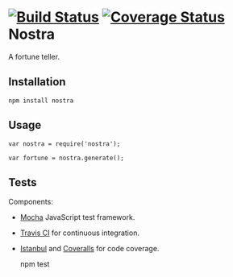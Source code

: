 [![Build Status](https://travis-ci.org/hillscottc/nostra.svg?branch=master)](https://travis-ci.org/hillscottc/nostra)
[![Coverage Status](https://coveralls.io/repos/hillscottc/nostra/badge.svg?branch=master&service=github)](https://coveralls.io/github/hillscottc/nostra?branch=master)
Nostra
=========

A fortune teller.


## Installation

    npm install nostra

## Usage

    var nostra = require('nostra');

    var fortune = nostra.generate();
  

## Tests

Components:
- [Mocha](https://mochajs.org/) JavaScript test framework.
- [Travis CI](https://travis-ci.org/) for continuous integration.
- [Istanbul](http://gotwarlost.github.io/istanbul/) and [Coveralls](https://coveralls.io/) for code coverage.

    npm test
    
